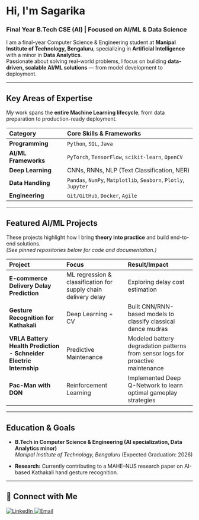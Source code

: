 # Hi, I'm Sagarika

### Final Year B.Tech CSE (AI) | Focused on AI/ML & Data Science

I am a final-year Computer Science & Engineering student at **Manipal Institute of Technology, Bengaluru**, specializing in **Artificial Intelligence** with a minor in **Data Analytics**.  
Passionate about solving real-world problems, I focus on building **data-driven, scalable AI/ML solutions** — from model development to deployment.

---

## Key Areas of Expertise

My work spans the **entire Machine Learning lifecycle**, from data preparation to production-ready deployment.

| Category | Core Skills & Frameworks |
| :--- | :--- |
| **Programming** | `Python`, `SQL`, `Java` |
| **AI/ML Frameworks** | `PyTorch`, `TensorFlow`, `scikit-learn`, `OpenCV` |
| **Deep Learning** | CNNs, RNNs, NLP (Text Classification, NER) |
| **Data Handling** | `Pandas`, `NumPy`, `Matplotlib`, `Seaborn`, `Plotly`, `Jupyter` |
| **Engineering** | `Git/GitHub`, `Docker`, `Agile` |

---

## Featured AI/ML Projects

These projects highlight how I bring **theory into practice** and build end-to-end solutions.  
*(See pinned repositories below for code and documentation.)*

| Project | Focus | Result/Impact |
| :--- | :--- | :--- |
| **E-commerce Delivery Delay Prediction** | ML regression & classification for supply chain delivery delay | Exploring delay cost estimation |
| **Gesture Recognition for Kathakali** | Deep Learning + CV | Built CNN/RNN-based models to classify classical dance mudras |
| **VRLA Battery Health Prediction - Schneider Electric Internship** | Predictive Maintenance | Modeled battery degradation patterns from sensor logs for proactive maintenance |
| **Pac-Man with DQN** | Reinforcement Learning | Implemented Deep Q-Network to learn optimal gameplay strategies |

---

## Education & Goals

* **B.Tech in Computer Science & Engineering (AI specialization, Data Analytics minor)**  
  *Manipal Institute of Technology, Bengaluru* (Expected Graduation: 2026)  

* **Research:** Currently contributing to a MAHE–NUS research paper on AI-based Kathakali hand gesture recognition.

---

## 🤝 Connect with Me  

<p align="left">
    <a href="https://www.linkedin.com/in/v-sagarika-8465972b1/" target="_blank">
        <img src="https://img.shields.io/badge/LinkedIn-0077B5?style=for-the-badge&logo=linkedin&logoColor=white" alt="LinkedIn">
    </a>
    <a href="mailto:vsagarika01@gmail.com" target="_blank">
        <img src="https://img.shields.io/badge/Email-D14836?style=for-the-badge&logo=gmail&logoColor=white" alt="Email">
    </a>
</p>
